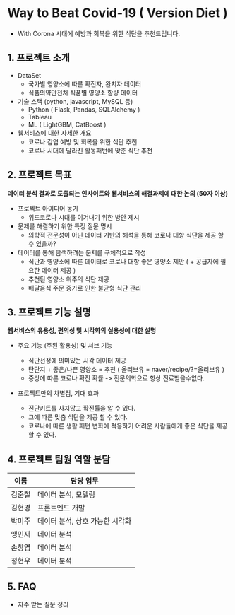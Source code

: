 # Way to Beat Covid-19 ( Version Diet )

- With Corona 시대에 예방과 회복을 위한 식단을 추천드립니다.

## 1. 프로젝트 소개

  - DataSet
	- 국가별 영양소에 따른 확진자, 완치자 데이터
	- 식품의약안전처 식품별 영양소 함량 데이터
  - 기술 스택 (python, javascript, MySQL 등)
	- Python ( Flask, Pandas, SQLAlchemy )
	- Tableau
	- ML ( LightGBM, CatBoost )
  - 웹서비스에 대한 자세한 개요
	- 코로나 감염 예방 및 회복을 위한 식단 추천
	- 코로나 시대에 달라진 활동패턴에 맞춘 식단 추천

## 2. 프로젝트 목표

**데이터 분석 결과로 도출되는 인사이트와 웹서비스의 해결과제에 대한 논의 (50자 이상)**
  - 프로젝트 아이디어 동기
    - 위드코로나 시대를 이겨내기 위한 방안 제시
  - 문제를 해결하기 위한 특정 질문 명시
    - 의학적 전문성이 아닌 데이터 기반의 해석을 통해 코로나 대항 식단을 제공 할 수 있을까?
  - 데이터를 통해 탐색하려는 문제를 구체적으로 작성
    -  식단과 영양소에 따른 데이터로 코로나 대항 좋은 영양소 제안 ( + 공급자에 필요한 데이터 제공 )
    -  추천된 영양소 위주의 식단 제공
    -  배달음식 주문 증가로 인한 불균형 식단 관리

## 3. 프로젝트 기능 설명

**웹서비스의 유용성, 편의성 및 시각화의 실용성에 대한 설명**
  - 주요 기능 (주된 활용성) 및 서브 기능
	- 식단선정에 의미있는 시각 데이터 제공
	- 탄단지 + 좋은/나쁜 영양소 = 추천 ( 올리브유 = naver/recipe/?=올리브유 )
	- 증상에 따른 코로나 확진 확률 -> 전문의학으로 항상 진료받을수없다. 
	
  - 프로젝트만의 차별점, 기대 효과
	- 진단키트를 사지않고 확진률을 알 수 있다.
	- 그에 따른 맞춤 식단을 제공 할 수 있다.
	- 코로나에 따른 생활 패턴 변화에 적응하기 어려운 사람들에게 좋은 식단을 제공할 수 있다.

## 4. 프로젝트 팀원 역할 분담
| 이름 | 담당 업무 |
| ------ | ------ |
| 김준철 | 데이터 분석, 모델링 |
| 김현경 | 프론트엔드 개발 |
| 박미주 | 데이터 분석, 상호 가능한 시각화 |
| 맹민재 | 데이터 분석 |
| 손창엽 | 데이터 분석 |
| 정현우 | 데이터 분석 |


## 5. FAQ
  - 자주 받는 질문 정리